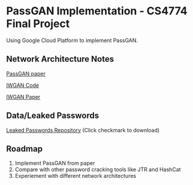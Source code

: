 # PassGAN Implementation - CS4774 Final Project

Using Google Cloud Platform to implement PassGAN.


## Network Architecture Notes
[PassGAN paper](https://arxiv.org/pdf/1709.00440.pdf)

[IWGAN Code](https://github.com/igul222/improved_wgan_training)

[IWGAN Paper](https://arxiv.org/pdf/1704.00028.pdf)

## Data/Leaked Passwords
[Leaked Passwords Repository](https://hashes.org/leaks.php) (Click checkmark to download)


## Roadmap
1. Implement PassGAN from paper
2. Compare with other password cracking tools like JTR and HashCat
3. Experiement with different network architectures
